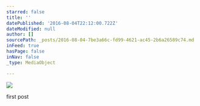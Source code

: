 ```yaml
---
starred: false
title: ''
datePublished: '2016-08-04T22:12:00.722Z'
dateModified: null
author: []
sourcePath: _posts/2016-08-04-7be3a66c-fd99-4621-ac45-2b6a26589c74.md
inFeed: true
hasPage: false
inNav: false
_type: MediaObject

---
```

![](https://the-grid-user-content.s3-us-west-2.amazonaws.com/6408c1f7-fc15-4ce0-b792-7de831b5cb5b.jpg)

first post